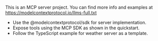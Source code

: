 <!-- Use this file to provide workspace-specific custom instructions to Copilot. For more details, visit https://code.visualstudio.com/docs/copilot/copilot-customization#_use-a-githubcopilotinstructionsmd-file -->

This is an MCP server project. You can find more info and examples at https://modelcontextprotocol.io/llms-full.txt

- Use the @modelcontextprotocol/sdk for server implementation.
- Expose tools using the MCP SDK as shown in the quickstart.
- Follow the TypeScript example for weather server as a template.

